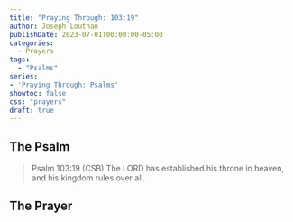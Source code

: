 ```yaml
---
title: "Praying Through: 103:19"
author: Joseph Louthan
publishDate: 2023-07-01T00:00:00-05:00
categories:
  - Prayers
tags:
  - "Psalms"
series:
- 'Praying Through: Psalms'
showtoc: false
css: "prayers"
draft: true
---
```

## The Psalm

>Psalm 103:19 (CSB) The LORD has established his throne in heaven, and his kingdom rules over all. 

## The Prayer

<div style="font-variant: small-caps;">

</div>

```text

```
